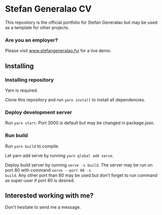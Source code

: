 # Stefan Generalao CV
This repository is the official portfolio for Stefan Generalao but may be used as a template for other projects.

### Are you an employer?
Please visit <a href="http://stefangeneralao.fyi" target="blank">www.stefangeneralao.fyi</a> for a live demo.

## Installing
### Installing repository
Yarn is required.

Clone this repository and run <code>yarn install</code> to install all dependencies.

### Deploy development server
Run <code>yarn start</code>. Port 3000 is default but may be changed in package.json.

### Run build
Run <code>yarn build</code> to compile.

Let yarn add serve by running <code>yarn global add serve</code>.

Deploy build server by running <code>serve -s build</code>. The server may be run on port 80 with command <code>serve --port 80 -s build</code>. Any other port than 80 may be used but don't forget to run command as super-user if port 80 is desired.

## Interested working with me?
Don't hesitate to send me a message.

